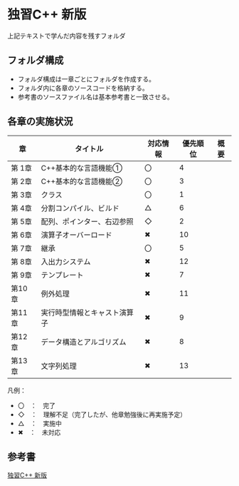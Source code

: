 # 独習C++ 新版
上記テキストで学んだ内容を残すフォルダ

## フォルダ構成
 - フォルダ構成は一章ごとにフォルダを作成する。
 - フォルダ内に各章のソースコードを格納する。
 - 参考書のソースファイル名は基本参考書と一致させる。

## 各章の実施状況

|章|タイトル|対応情報|優先順位|概要|
|----|----|----|----|----|
|第 1章| C++基本的な言語機能① | 〇 | 4 | |
|第 2章| C++基本的な言語機能② | 〇 | 3 | |
|第 3章| クラス | 〇 | 1 | |
|第 4章| 分割コンパイル、ビルド | △ | 6 | |
|第 5章| 配列、ポインター、右辺参照 | ◇ | 2 | |
|第 6章| 演算子オーバーロード | ✖ | 10 | |
|第 7章| 継承 | 〇 | 5 | |
|第 8章| 入出力システム | ✖ | 12 | |
|第 9章| テンプレート | ✖ | 7 | |
|第10章| 例外処理 | ✖ | 11 |
|第11章| 実行時型情報とキャスト演算子 | ✖ | 9| |
|第12章| データ構造とアルゴリズム | ✖ | 8 | |
|第13章| 文字列処理 | ✖ | 13 | |

凡例：
 - 〇　：　完了
 - ◇　：　理解不足（完了したが、他章勉強後に再実施予定）
 - △　：　実施中
 - ✖　：　未対応


## 参考書
[独習C++ 新版](https://www.amazon.co.jp/%E7%8B%AC%E7%BF%92C-%E6%96%B0%E7%89%88-%E9%AB%98%E6%A9%8B-%E8%88%AA%E5%B9%B3-ebook/dp/B07XQ5TWY2/ref=sr_1_1?__mk_ja_JP=%E3%82%AB%E3%82%BF%E3%82%AB%E3%83%8A&dchild=1&keywords=%E7%8B%AC%E7%BF%92C%2B%2B&qid=1594271834&sr=8-1)
